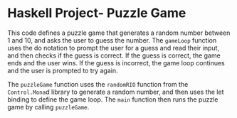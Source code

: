 # Haskell Project- Puzzle Game

This code defines a puzzle game that generates a random number between 1 and 10, and asks the user to guess the number. The `gameLoop` function uses the do notation to prompt the user for a guess and read their input, and then checks if the guess is correct. If the guess is correct, the game ends and the user wins. If the guess is incorrect, the game loop continues and the user is prompted to try again.

The `puzzleGame` function uses the `randomRIO` function from the `Control.Mona`d library to generate a random number, and then uses the let binding to define the game loop. The `main` function then runs the puzzle game by calling `puzzleGame`.
